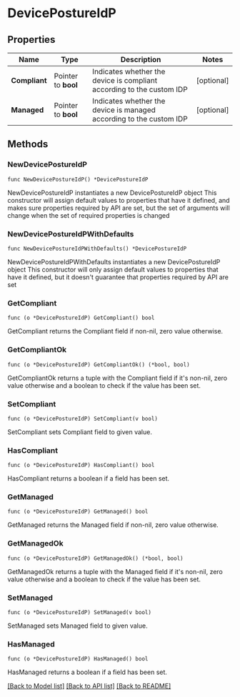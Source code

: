 # DevicePostureIdP

## Properties

Name | Type | Description | Notes
------------ | ------------- | ------------- | -------------
**Compliant** | Pointer to **bool** | Indicates whether the device is compliant according to the custom IDP | [optional] 
**Managed** | Pointer to **bool** | Indicates whether the device is managed according to the custom IDP | [optional] 

## Methods

### NewDevicePostureIdP

`func NewDevicePostureIdP() *DevicePostureIdP`

NewDevicePostureIdP instantiates a new DevicePostureIdP object
This constructor will assign default values to properties that have it defined,
and makes sure properties required by API are set, but the set of arguments
will change when the set of required properties is changed

### NewDevicePostureIdPWithDefaults

`func NewDevicePostureIdPWithDefaults() *DevicePostureIdP`

NewDevicePostureIdPWithDefaults instantiates a new DevicePostureIdP object
This constructor will only assign default values to properties that have it defined,
but it doesn't guarantee that properties required by API are set

### GetCompliant

`func (o *DevicePostureIdP) GetCompliant() bool`

GetCompliant returns the Compliant field if non-nil, zero value otherwise.

### GetCompliantOk

`func (o *DevicePostureIdP) GetCompliantOk() (*bool, bool)`

GetCompliantOk returns a tuple with the Compliant field if it's non-nil, zero value otherwise
and a boolean to check if the value has been set.

### SetCompliant

`func (o *DevicePostureIdP) SetCompliant(v bool)`

SetCompliant sets Compliant field to given value.

### HasCompliant

`func (o *DevicePostureIdP) HasCompliant() bool`

HasCompliant returns a boolean if a field has been set.

### GetManaged

`func (o *DevicePostureIdP) GetManaged() bool`

GetManaged returns the Managed field if non-nil, zero value otherwise.

### GetManagedOk

`func (o *DevicePostureIdP) GetManagedOk() (*bool, bool)`

GetManagedOk returns a tuple with the Managed field if it's non-nil, zero value otherwise
and a boolean to check if the value has been set.

### SetManaged

`func (o *DevicePostureIdP) SetManaged(v bool)`

SetManaged sets Managed field to given value.

### HasManaged

`func (o *DevicePostureIdP) HasManaged() bool`

HasManaged returns a boolean if a field has been set.


[[Back to Model list]](../README.md#documentation-for-models) [[Back to API list]](../README.md#documentation-for-api-endpoints) [[Back to README]](../README.md)


